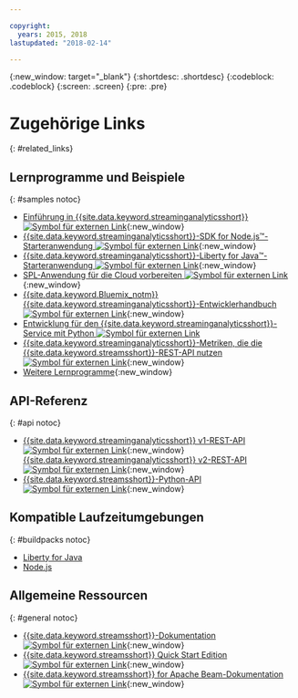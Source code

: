 ```yaml
---

copyright:
  years: 2015, 2018
lastupdated: "2018-02-14"

---
```


<!-- Attribute definitions -->
{:new_window: target="_blank"}
{:shortdesc: .shortdesc}
{:codeblock: .codeblock}
{:screen: .screen}
{:pre: .pre}

# Zugehörige Links
{: #related_links}

## Lernprogramme und Beispiele
{: #samples notoc}
* [Einführung in {{site.data.keyword.streaminganalyticsshort}} ![Symbol für externen Link](../../icons/launch-glyph.svg "Symbol für externen Link")](https://developer.ibm.com/streamsdev/docs/streaming-analytics-now-available-bluemix){:new_window}
* [{{site.data.keyword.streaminganalyticsshort}}-SDK for Node.js™-Starteranwendung ![Symbol für externen Link](../../icons/launch-glyph.svg "Symbol für externen Link")](https://www.ibm.com/developerworks/library/ba-bluemix-detect-complex-events-from-data-stream-trs/index.html){:new_window}
* [{{site.data.keyword.streaminganalyticsshort}}-Liberty for Java™-Starteranwendung ![Symbol für externen Link](../../icons/launch-glyph.svg "Symbol für externen Link")](https://developer.ibm.com/streamsdev/docs/bluemix-streaming-analytics-starter-application/){:new_window}
* [SPL-Anwendung für die Cloud vorbereiten ![Symbol für externen Link](../../icons/launch-glyph.svg "Symbol für externen Link")](https://developer.ibm.com/streamsdev/docs/getting-spl-application-ready-cloud){:new_window}
* [{{site.data.keyword.Bluemix_notm}} {{site.data.keyword.streaminganalyticsshort}}-Entwicklerhandbuch ![Symbol für externen Link](../../icons/launch-glyph.svg "Symbol für externen Link")](https://developer.ibm.com/streamsdev/docs/bluemix-streaming-analytics-development-guide/){:new_window}
* [Entwicklung für den {{site.data.keyword.streaminganalyticsshort}}-Service mit Python ![Symbol für externen Link](../../icons/launch-glyph.svg "Symbol für externen Link")](http://ibmstreams.github.io/streamsx.documentation/docs/python/1.6/python-appapi-devguide-2a/index.html)
* [{{site.data.keyword.streaminganalyticsshort}}-Metriken, die die {{site.data.keyword.streamsshort}}-REST-API nutzen ![Symbol für externen Link](../../icons/launch-glyph.svg "Symbol für externen Link")](https://developer.ibm.com/bluemix/2016/07/25/streaming-analytics-metrics-using-rest-api/){:new_window}
* [Weitere Lernprogramme](/docs/services/StreamingAnalytics/r_integrating_cloudant_rest.html){:new_window}


## API-Referenz
{: #api notoc}
* [{{site.data.keyword.streaminganalyticsshort}} v1-REST-API ![Symbol für externen Link](../../icons/launch-glyph.svg "Symbol für externen Link")](https://console.bluemix.net/apidocs/220){:new_window}
[{{site.data.keyword.streaminganalyticsshort}} v2-REST-API ![Symbol für externen Link](../../icons/launch-glyph.svg "Symbol für externen Link")](https://console.bluemix.net/apidocs/1939){:new_window}
* [{{site.data.keyword.streamsshort}}-Python-API ![Symbol für externen Link](../../icons/launch-glyph.svg "Symbol für externen Link")](http://ibmstreams.github.io/streamsx.documentation/docs/python/1.6/python-appapi-devguide/){:new_window}


## Kompatible Laufzeitumgebungen
{: #buildpacks notoc}
* [Liberty for Java](/docs/runtimes/liberty/index.html#liberty)
* [Node.js](/docs/runtimes/nodejs/index.html#nodejs)

## Allgemeine Ressourcen
{: #general notoc}
* [{{site.data.keyword.streamsshort}}-Dokumentation ![Symbol für externen Link](../../icons/launch-glyph.svg "Symbol für externen Link")](http://www.ibm.com/support/knowledgecenter/SSCRJU_4.2.1/com.ibm.streams.welcome.doc/doc/kc-homepage.html){:new_window}
* [{{site.data.keyword.streamsshort}} Quick Start Edition ![Symbol für externen Link](../../icons/launch-glyph.svg "Symbol für externen Link")](http://ibmstreams.github.io/streamsx.documentation/docs/4.2/qse-intro/){:new_window}
* [{{site.data.keyword.streamsshort}} for Apache Beam-Dokumentation ![Symbol für externen Link](../../icons/launch-glyph.svg "Symbol für externen Link")](https://ibmstreams.github.io/streamsx.documentation/docs/beamrunner/beamrunner-1-intro/){:new_window}
